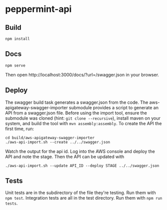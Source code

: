 # peppermint-api

## Build
```
npm install
```

## Docs
```
npm serve
```
Then open http://localhost:3000/docs/?url=/swagger.json in your browser.

## Deploy
The swagger build task generates a swagger.json from the code. The
aws-apigateway-swagger-importer submodule provides a script to generate an API
from a swagger.json file.
Before using the import tool, ensure the submodule was cloned (hint: ```git clone
--recursive```), install maven on your system, and build the tool with ```mvn
assembly:assembly```. To create the API the first time, run:
```
cd build/aws-apigateway-swagger-importer
./aws-api-import.sh --create ../../swagger.json
```
Watch the output for the api id. Log into the AWS console and deploy the API and
note the stage. Then the API can be updated with
```
./aws-api-import.sh --update API_ID --deploy STAGE ../../swagger.json
```

## Tests
Unit tests are in the subdirectory of the file they're testing. Run them with
```npm test```. Integration tests are all in the test directory. Run them with
```npm run tests```.
